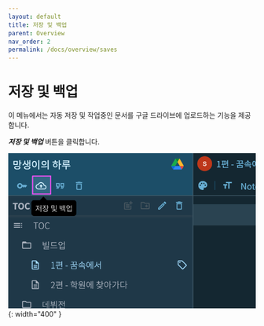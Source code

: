 ```yaml
---
layout: default
title: 저장 및 백업
parent: Overview
nav_order: 2
permalink: /docs/overview/saves
---
```


# 저장 및 백업

이 메뉴에서는 자동 저장 및 작업중인 문서를 구글 드라이브에 업로드하는 기능을 제공합니다.

***저장 및 백업*** 버튼을 클릭합니다.

![](../../assets/images/ssda_02_overview_09.png){: width="400" }

